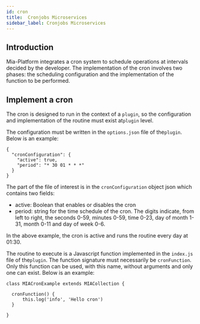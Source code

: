 ```yaml
---
id: cron
title:  Cronjobs Microservices
sidebar_label: Cronjobs Microservices
---
```

## Introduction

Mia-Platform integrates a cron system to schedule operations at intervals decided by the developer.
The implementation of the cron involves two phases: the scheduling configuration and the implementation of the function to be performed.

## Implement a cron

The cron is designed to run in the context of a `plugin`, so the configuration and implementation of the routine must exist at`plugin` level.

The configuration must be written in the `options.json` file of the`plugin`. Below is an example:

````
{
  "cronConfiguration": {
    "active": true,
    "period": "* 30 01 * * *"
  }
}
````

The part of the file of interest is in the `cronConfiguration` object json which contains two fields:

* active: Boolean that enables or disables the cron
* period: string for the time schedule of the cron. The digits indicate, from left to right, the seconds 0-59, minutes 0-59, time 0-23, day of month 1-31, month 0-11 and day of week 0-6.

In the above example, the cron is active and runs the routine every day at 01:30.

The routine to execute is a Javascript function implemented in the `index.js` file of the`plugin`. The function signature must necessarily be `cronFunction`. Only this function can be used, with this name, without arguments and only one can exist.
Below is an example:

`````
class MIACronExample extends MIACollection {

  cronFunction() {
      this.log('info', 'Hello cron')
  }

}
`````
